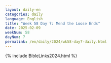 ```yaml
---
layout: daily-en
categories: daily
language: English
title: "Week 58 Day 7: Mend the Loose Ends"
date: 2025-02-09
weekNum: 58
dayNum: 7
permalink: /en/daily/2024/wk58-day7-daily.html
---
```



{% include BibleLinks2024.html %}

